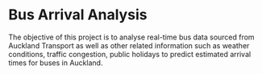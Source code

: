 # Bus Arrival Analysis

The objective of this project is to analyse real-time bus data sourced from Auckland Transport as well as other related information such as weather conditions, traffic congestion, public holidays to predict estimated arrival times for buses in Auckland.
